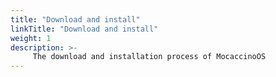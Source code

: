 ```yaml
---
title: "Download and install"
linkTitle: "Download and install"
weight: 1
description: >-
     The download and installation process of MocaccinoOS
---
```

